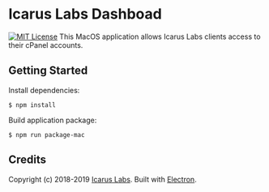 # Icarus Labs Dashboad
[![MIT License](https://img.shields.io/badge/license-MIT-blue.svg "MIT License")](https://github.com/icaruslabs/icarus-desktop/blob/master/LICENSE) 
This MacOS application allows Icarus Labs clients access to their cPanel accounts. 

## Getting Started
Install dependencies:
```
$ npm install
```
 
Build application package:
```
$ npm run package-mac
```

## Credits
Copyright (c) 2018-2019 [Icarus Labs](https://icaruslabs.io). Built with [Electron](https://electronjs.org). 